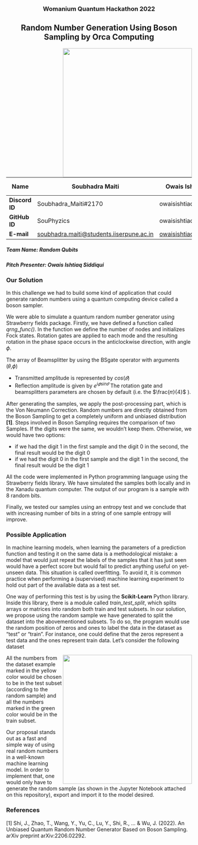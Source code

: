 
<h3 align="center"> Womanium Quantum Hackathon 2022 </h3>
<h2 align="center"> Random Number Generation Using Boson Sampling by Orca Computing</h2>

<p align="center">
  <img style="float: right;" src="LogoNarrow.png" width="350">
</p>


|   **Name**| **Soubhadra Maiti**                      | **Owais Ishtiaq Siddiqui** | **Suzielli Mendonça** | **Zeynep Kılıç**          |
|----------------|------------------------------------------|----------------------------|-----------------------|---------------------------|
| **Discord ID** | Soubhadra_Maiti#2170                     | owaisishtiaqsiddiqui#4549  | Suzielli#5080         | paperfrog#7510            |
| **GitHub ID**  | SouPhyzics                               | owaisishtiaqsiddiqui       | Suzielli-m            | paperfrogs                | 
| **E-mail**     | soubhadra.maiti@students.iiserpune.ac.in | owaisishtiaq15@gmail.com   | suzielli@usp.br       | zeynepkilic3663@gmail.com |   

##### Team Name: Random Qubits 
##### Pitch Presenter: Owais Ishtiaq Siddiqui

### Our Solution	 

In this challenge we had to build some kind of application that could generate random numbers using a quantum computing device called a boson sampler.  

We were able to simulate a quantum random number generator using Strawberry fields package. Firstly, we have defined a function called _qrng_func()_. In the function we define the number of nodes and initializes Fock states. Rotation gates are applied to each mode and the resulting rotation in the phase space occurs in the anticlockwise direction, with angle 𝜙. 

The array of Beamsplitter by using the BSgate operator with arguments (𝜃,𝜙)  
* Transmitted amplitude is represented by $cos(𝜃)$
* Reflection amplitude is given by $e^{i𝜙sin𝜃}$
The rotation gate and beamsplitters parameters are chosen by default (i.e. the $\frac{𝜋}{4}$ ).

After generating the samples, we apply the post-processing part, which is the Von Neumann Correction. Random numbers are directly obtained from the Boson Sampling to get a completely uniform and unbiased distribution **[1]**. Steps involved in Boson Sampling requires the comparison of two Samples. If the digits were the same, we wouldn’t keep them. Otherwise, we would have two options: 

* if we had the digit 1 in the first sample and the digit 0 in the second, the final result would be the digit 0 
* if we had the digit 0 in the first sample and the digit 1 in the second, the final result would be the digit 1

All the code were implemented in Python programming language using the Strawberry fields library. We have simulated the samples both locally and in the Xanadu quantum computer. The output of our program is a sample with 8 random bits. 

Finally, we tested our samples using an entropy test and we conclude that with increasing number of bits in a string of one sample entropy will improve. 

### Possible Application 

In machine learning models, when learning the parameters of a prediction function and testing it on the same data is a methodological mistake: a model that would just repeat the labels of the samples that it has just seen would have a perfect score but would fail to predict anything useful on yet-unseen data. This situation is called overfitting. To avoid it, it is common practice when performing a (supervised) machine learning experiment to hold out part of the available data as a test set. 

One way of performing this test is by using the **Scikit-Learn** Python library. Inside this library, there is a module called *train_test_split*, which splits arrays or matrices into random both train and test subsets. In our solution, we propose using the random sample we have generated to split the dataset into the abovementioned subsets. To do so, the program would use the random position of zeros and ones to label the data in the dataset as “test” or “train”. For instance, one could define that the zeros represent a test data and the ones represent train data. Let’s consider the following dataset  

<p align="center">
  <img style="float: right;" src="table.png" width="350">
</p>
 

All the numbers from the dataset example marked in the yellow color would be chosen to be in the test subset (according to the random sample) and all the numbers marked in the green color would be in the train subset. 

Our proposal stands out as a fast and simple way of using real random numbers in a well-known machine learning model. In order to implement that, one would only have to generate the random sample (as shown in the Jupyter Notebook attached on this repository), export and import it to the model desired. 

### References 

[1] Shi, J., Zhao, T., Wang, Y., Yu, C., Lu, Y., Shi, R., ... & Wu, J. (2022). An Unbiased Quantum Random Number Generator Based on Boson Sampling. arXiv preprint arXiv:2206.02292. 
